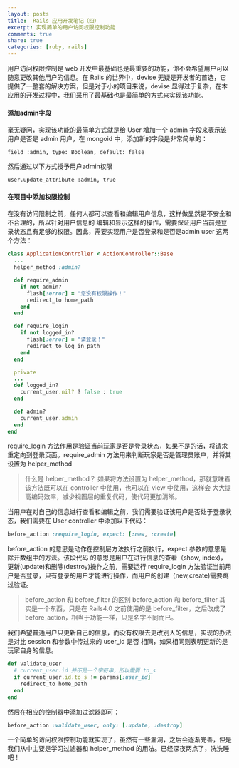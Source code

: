 ```yaml
---
layout: posts
title:  Rails 应用开发笔记（四）
excerpt: 实现简单的用户访问权限控制功能
comments: true
share: true
categories: [ruby, rails]
---
```


用户访问权限控制是 web 开发中最基础也是最重要的功能，你不会希望用户可以随意更改其他用户的信息。在
 Rails 的世界中，devise 无疑是开发者的首选，它提供了一整套的解决方案，但是对于小的项目来说，devise
显得过于复杂，在本应用的开发过程中，我们采用了最基础也是最简单的方式来实现该功能。

#### 添加admin字段

毫无疑问，实现该功能的最简单方式就是给 User 增加一个 admin 字段来表示该用户是否是 admin 用户，在 mongoid
中，添加新的字段是非常简单的：

`field :admin, type: Boolean, default: false`

然后通过以下方式授予用户admin权限

`user.update_attribute :admin, true`

#### 在项目中添加权限控制

在没有访问限制之前，任何人都可以查看和编辑用户信息，这样做显然是不安全和不合理的，所以针对用户信息的
编辑和显示这样的操作，需要保证用户当前是登录状态且有足够的权限。因此，需要实现用户是否登录和是否是admin
user 这两个方法：

```ruby
class ApplicationController < ActionController::Base
  ...
  helper_method :admin?

  def require_admin
    if not admin?
      flash[:error] = "您没有权限操作！"
      redirect_to home_path
    end
  end

  def require_login
    if not logged_in?
      flash[:error] = "请登录！"
      redirect_to log_in_path
    end
  end

  private
  ...
  def logged_in?
    current_user.nil? ? false : true
  end

  def admin?
    current_user.admin
  end
end
```

require_login 方法作用是验证当前玩家是否是登录状态，如果不是的话，将请求重定向到登录页面。require_admin
方法用来判断玩家是否是管理员账户，并将其设置为 helper_method

>什么是 helper_method？
>如果将方法设置为 helper_method，那就意味着该方法既可以在 controller 中使用，也可以在 view 中使用，这样会
>大大提高编码效率，减少视图层的重复代码，使代码更加清晰。

当用户在对自己的信息进行查看和编辑之前，我们需要验证该用户是否处于登录状态，我们需要在 User controller
中添加以下代码：

```ruby
before_action :require_login, expect: [:new, :create]
```

 before_action 的意思是动作在控制层方法执行之前执行，expect 参数的意思是除开数组中的方法。该段代码
 的意思是用户在进行信息的查看（show, index)，更新(update)和删除(destroy)操作之前，需要运行 require_login
 方法验证当前用户是否登录，只有登录的用户才能进行操作，而用户的创建（new,create)需要跳过验证。

> before_action 和 before_filter 的区别
> before_action 和 before_filter 其实是一个东西，只是在 Rails4.0 之前使用的是 before_filter，之后改成了
before_action，相当于功能一样，只是名字不同而已。

我们希望普通用户只更新自己的信息，而没有权限去更改别人的信息，实现的办法是对比 session 和参数中传过来的 user_id 是否
相同，如果相同则表明更新的是玩家自身的信息。

```ruby
def validate_user
  # current_user.id 并不是一个字符串，所以需要 to_s
  if current_user.id.to_s != params[:user_id]
    redirect_to home_path
  end
end
```

然后在相应的控制器中添加过滤器即可：

```ruby
before_action :validate_user, only: [:update, :destroy]
```

一个简单的访问权限控制功能就实现了，虽然有一些漏洞，之后会逐渐完善，但是我们从中主要是学习过滤器和 helper_method 的用法。已经深夜两点了，洗洗睡吧！